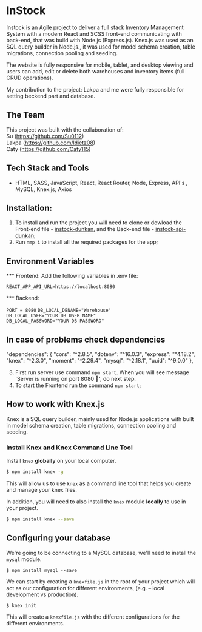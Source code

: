 # InStock
Instock is an Agile project to deliver a full stack Inventory Management System with a modern React and SCSS front-end communicating with back-end, that was build with Node.js (Express.js). Knex.js was used as an SQL query builder in Node.js., it was used for model schema creation, table migrations, connection pooling and seeding.

The website is fully responsive for mobile, tablet, and desktop viewing and users can add, edit or delete both warehouses and inventory items (full CRUD operations). 

My contribution to the project:
Lakpa and me were fully responsible for setting beckend part and database. 

## The Team

This project was built with the collaboration of: <br>
Su (https://github.com/Su0112) <br>
Lakpa (https://github.com/ldietz08) <br>
Caty (https://github.com/Caty115)<br>


## Tech Stack and Tools
* HTML, SASS, JavaScript, React, React Router, Node, Express, API's , MySQL, Knex.js, Axios

## Installation:
1. To install and run the project you will need to clone or dowload the Front-end file - [instock-dunkan](https://github.com/Awatanka/instock-duncan), and the Back-end file - [instock-api-dunkan](https://github.com/Awatanka/instock-api-duncan/tree/main);
2. Run ```nmp i``` to install all the required packages for the app;

## Environment Variables
*** Frontend:
Add the following variables in .env file:

```REACT_APP_API_URL=https://localhost:8080```
  
*** Backend:

```PORT = 8080```
```DB_LOCAL_DBNAME="Warehouse"```<br>
```DB_LOCAL_USER="YOUR DB USER NAME"```<br>
```DB_LOCAL_PASSWORD="YOUR DB PASSWORD"```<br>
## In case of problems check dependencies
"dependencies": {
        "cors": "^2.8.5",
        "dotenv": "^16.0.3",
        "express": "^4.18.2",
        "knex": "^2.3.0",
        "moment": "^2.29.4",
        "mysql": "^2.18.1",
        "uuid": "^9.0.0"
      },

3. First run server use command ```npm start```. When you will see message 'Server is running on port 8080 🚀', do next step.
4. To start the Frontend run the command ```npm start```;


## How to work with Knex.js

Knex is a SQL query builder, mainly used for Node.js applications with built in model schema creation, table migrations, connection pooling and seeding.

### Install Knex and Knex Command Line Tool

Install `knex` __globally__ on your local computer.

```bash
$ npm install knex -g
```

This will allow us to use `knex` as a command line tool that helps you create and manage your knex files.

In addition, you will need to also install the `knex` module __locally__ to use in your project.

```bash
$ npm install knex --save
```

## Configuring your database

We're going to be connecting to a MySQL database, we'll need to install the `mysql` module.

```
$ npm install mysql --save
```

We can start by creating a `knexfile.js` in the root of your project which will act as our configuration for different environments, (e.g. – local development vs production).

```
$ knex init
```

This will create a `knexfile.js` with the different configurations for the different environments.


